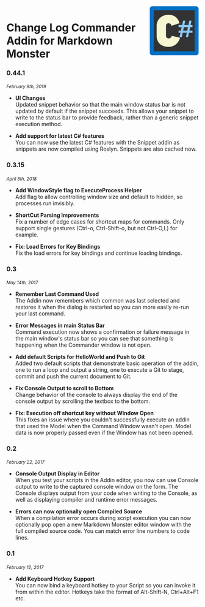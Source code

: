 ﻿<img src="icon.png" Height="128"  align="right" />

# Change Log Commander Addin for Markdown Monster 

### 0.44.1
<i><small>February 8th, 2019</small></i>

* **UI Changes**  
Updated snippet behavior so that the main window status bar is not updated by default if the snippet succeeds. This allows your snippet to write to the status bar to provide feedback, rather than a generic snippet execution method.

* **Add support for latest C# features**  
You can now use the latest C# features with the Snippet addin as snippets are now
compiled using Roslyn. Snippets are also cached now.

### 0.3.15 
<i><small>April 5th, 2018</small></i>

* **Add WindowStyle flag to ExecuteProcess Helper**   
Add flag to allow controlling window size and default to hidden, so processes run invisibly.

* **ShortCut Parsing Improvements**  
Fix a number of edge cases for shortcut maps for commands. Only support single gestures (Ctrl-o, Ctrl-Shift-o, but not Ctrl-O,L) for example.

* **Fix: Load Errors for Key Bindings**  
Fix the load errors for key bindings and continue loading bindings.

### 0.3
<i><small>May 14th, 2017</small></i>

* **Remember Last Command Used**  
The Addin now remembers which common was last selected and restores it when the dialog is restarted so you can more easily re-run your last command.

* **Error Messages in main Status Bar**   
Command execution now shows a confirmation or failure message in the main window's status bar so you can see that something is happening when the Commander window is not open. 

* **Add default Scripts for HelloWorld and Push to Git**  
Added two default scripts that demonstrate basic operation of the addin, one to run a loop and output a string, one to execute a Git to stage, commit and push the current document to Git.

* **Fix Console Output to scroll to Bottom**  
Change behavior of the console to always display the end of the console output by scrolling the textbox to the bottom.

* **Fix: Execution off shortcut key without Window Open**  
This fixes an issue where you couldn't successfully execute an addin that used the Model when the Command Window wasn't open. Model data is now properly passed even if the Window has not been opened.

### 0.2
<i><small>February 22, 2017</small></i>

* **Console Output Display in Editor**   
When you test your scripts in the Addin editor, you now can use Console output to write to the captured console window on the form. The Console displays output from your code when writing to the Console, as well as displaying compiler and runtime error messages.

* **Errors can now optionally open Compiled Source**  
When a compilation error occurs during script execution you can now optionally pop open a new Markdown Monster editor window with the full compiled source code. You can match error line numbers to code lines.

### 0.1
<i><small>February 12, 2017</small></i>

* **Add Keyboard Hotkey Support**  
You can now bind a keyboard hotkey to your Script so you can invoke it from within the editor. Hotkeys take the format of Alt-Shift-N, Ctrl+Alt+F1 etc.

